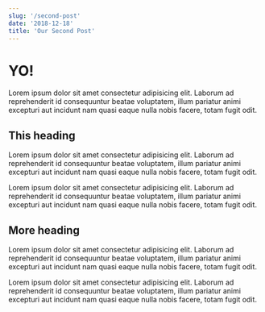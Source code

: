 ```yaml
---
slug: '/second-post'
date: '2018-12-18'
title: 'Our Second Post'
---
```


# YO!

Lorem ipsum dolor sit amet consectetur adipisicing elit. Laborum ad reprehenderit id consequuntur beatae voluptatem, illum pariatur animi excepturi aut incidunt nam quasi eaque nulla nobis facere, totam fugit odit.

## This heading

Lorem ipsum dolor sit amet consectetur adipisicing elit. Laborum ad reprehenderit id consequuntur beatae voluptatem, illum pariatur animi excepturi aut incidunt nam quasi eaque nulla nobis facere, totam fugit odit.

Lorem ipsum dolor sit amet consectetur adipisicing elit. Laborum ad reprehenderit id consequuntur beatae voluptatem, illum pariatur animi excepturi aut incidunt nam quasi eaque nulla nobis facere, totam fugit odit.

## More heading

Lorem ipsum dolor sit amet consectetur adipisicing elit. Laborum ad reprehenderit id consequuntur beatae voluptatem, illum pariatur animi excepturi aut incidunt nam quasi eaque nulla nobis facere, totam fugit odit.

Lorem ipsum dolor sit amet consectetur adipisicing elit. Laborum ad reprehenderit id consequuntur beatae voluptatem, illum pariatur animi excepturi aut incidunt nam quasi eaque nulla nobis facere, totam fugit odit.
